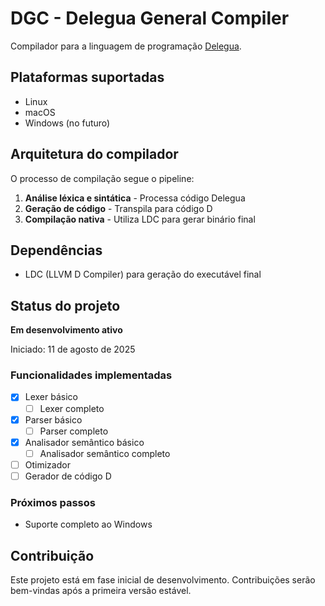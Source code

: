 # DGC - Delegua General Compiler

Compilador para a linguagem de programação [Delegua](https://github.com/DesignLiquido/delegua).

## Plataformas suportadas

- Linux
- macOS
- Windows (no futuro)

## Arquitetura do compilador

O processo de compilação segue o pipeline:

1. **Análise léxica e sintática** - Processa código Delegua
2. **Geração de código** - Transpila para código D
3. **Compilação nativa** - Utiliza LDC para gerar binário final

## Dependências

- LDC (LLVM D Compiler) para geração do executável final

## Status do projeto

**Em desenvolvimento ativo**

Iniciado: 11 de agosto de 2025

### Funcionalidades implementadas

- [X] Lexer básico
  - [ ] Lexer completo
- [X] Parser básico
  - [ ] Parser completo
- [X] Analisador semântico básico
  - [ ] Analisador semântico completo
- [ ] Otimizador
- [ ] Gerador de código D

### Próximos passos

- Suporte completo ao Windows

## Contribuição

Este projeto está em fase inicial de desenvolvimento. Contribuições serão bem-vindas após a primeira versão estável.
